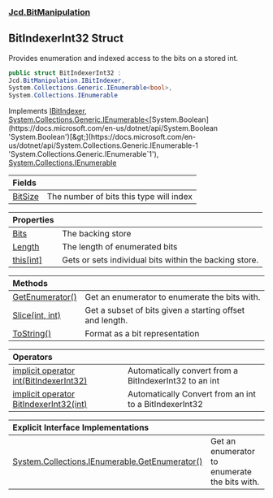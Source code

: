 ### [Jcd.BitManipulation](Jcd.BitManipulation.md 'Jcd.BitManipulation')

## BitIndexerInt32 Struct

Provides enumeration and indexed access to the bits on a stored int.

```csharp
public struct BitIndexerInt32 :
Jcd.BitManipulation.IBitIndexer,
System.Collections.Generic.IEnumerable<bool>,
System.Collections.IEnumerable
```

Implements [IBitIndexer](Jcd.BitManipulation.IBitIndexer.md 'Jcd.BitManipulation.IBitIndexer'), [System.Collections.Generic.IEnumerable&lt;](https://docs.microsoft.com/en-us/dotnet/api/System.Collections.Generic.IEnumerable-1 'System.Collections.Generic.IEnumerable`1')[System.Boolean](https://docs.microsoft.com/en-us/dotnet/api/System.Boolean 'System.Boolean')[&gt;](https://docs.microsoft.com/en-us/dotnet/api/System.Collections.Generic.IEnumerable-1 'System.Collections.Generic.IEnumerable`1'), [System.Collections.IEnumerable](https://docs.microsoft.com/en-us/dotnet/api/System.Collections.IEnumerable 'System.Collections.IEnumerable')

| Fields | |
| :--- | :--- |
| [BitSize](Jcd.BitManipulation.BitIndexerInt32.BitSize.md 'Jcd.BitManipulation.BitIndexerInt32.BitSize') | The number of bits this type will index |

| Properties | |
| :--- | :--- |
| [Bits](Jcd.BitManipulation.BitIndexerInt32.Bits.md 'Jcd.BitManipulation.BitIndexerInt32.Bits') | The backing store |
| [Length](Jcd.BitManipulation.BitIndexerInt32.Length.md 'Jcd.BitManipulation.BitIndexerInt32.Length') | The length of enumerated bits |
| [this[int]](Jcd.BitManipulation.BitIndexerInt32.this[int].md 'Jcd.BitManipulation.BitIndexerInt32.this[int]') | Gets or sets individual bits within the backing store. |

| Methods | |
| :--- | :--- |
| [GetEnumerator()](Jcd.BitManipulation.BitIndexerInt32.GetEnumerator().md 'Jcd.BitManipulation.BitIndexerInt32.GetEnumerator()') | Get an enumerator to enumerate the bits with. |
| [Slice(int, int)](Jcd.BitManipulation.BitIndexerInt32.Slice(int,int).md 'Jcd.BitManipulation.BitIndexerInt32.Slice(int, int)') | Get a subset of bits given a starting offset and length. |
| [ToString()](Jcd.BitManipulation.BitIndexerInt32.ToString().md 'Jcd.BitManipulation.BitIndexerInt32.ToString()') | Format as a bit representation |

| Operators | |
| :--- | :--- |
| [implicit operator int(BitIndexerInt32)](Jcd.BitManipulation.BitIndexerInt32.op_Implicitint(Jcd.BitManipulation.BitIndexerInt32).md 'Jcd.BitManipulation.BitIndexerInt32.op_Implicit int(Jcd.BitManipulation.BitIndexerInt32)') | Automatically convert from a BitIndexerInt32 to an int |
| [implicit operator BitIndexerInt32(int)](Jcd.BitManipulation.BitIndexerInt32.op_ImplicitJcd.BitManipulation.BitIndexerInt32(int).md 'Jcd.BitManipulation.BitIndexerInt32.op_Implicit Jcd.BitManipulation.BitIndexerInt32(int)') | Automatically Convert from an int to a BitIndexerInt32 |

| Explicit Interface Implementations | |
| :--- | :--- |
| [System.Collections.IEnumerable.GetEnumerator()](Jcd.BitManipulation.BitIndexerInt32.System.Collections.IEnumerable.GetEnumerator().md 'Jcd.BitManipulation.BitIndexerInt32.System.Collections.IEnumerable.GetEnumerator()') | Get an enumerator to enumerate the bits with. |
